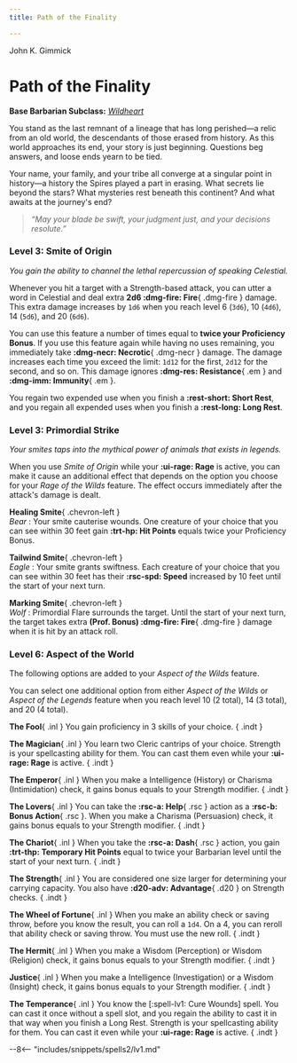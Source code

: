 ```yaml
---
title: Path of the Finality

---
```


<p style="display:none">

John K. Gimmick

</p>

# Path of the Finality

**Base Barbarian Subclass:** *[Wildheart](../../class/barbarian/wild-heart.md)*

You stand as the last remnant of a lineage that has long perished—a relic from an old world, the descendants of those erased from history. As this world approaches its end, your story is just beginning. Questions beg answers, and loose ends yearn to be tied.

Your name, your family, and your tribe all converge at a singular point in history—a history the Spires played a part in erasing. What secrets lie beyond the stars? What mysteries rest beneath this continent? And what awaits at the journey's end?

> *“May your blade be swift, your judgment just, and your decisions resolute.”*

### Level 3: Smite of Origin

*You gain the ability to channel the lethal repercussion of speaking Celestial.* 

Whenever you hit a target with a Strength-based attack, you can utter a word in Celestial and deal extra **2d6 :dmg-fire: Fire**{ .dmg-fire } damage. This extra damage increases by `1d6` when you reach level 6 (`3d6`), 10 (`4d6`), 14 (`5d6`), and 20 (`6d6`). 

You can use this feature a number of times equal to **twice your Proficiency Bonus**. If you use this feature again while having no uses remaining, you immediately take **:dmg-necr: Necrotic**{ .dmg-necr } damage. The damage increases each time you exceed the limit: `1d12` for the first, `2d12` for the second, and so on. This damage ignores **:dmg-res: Resistance**{ .em } and **:dmg-imm: Immunity**{ .em }.

You regain two expended use when you finish a **:rest-short: Short Rest**, and you regain all expended uses when you finish a **:rest-long: Long Rest**.

### Level 3: Primordial Strike

*Your smites taps into the mythical power of animals that exists in legends.*

When you use *Smite of Origin* while your **:ui-rage: Rage** is active, you can make it cause an additional effect that depends on the option you choose for your *Rage of the Wilds* feature. The effect occurs immediately after the attack's damage is dealt.

**Healing Smite**{ .chevron-left } <br>_Bear_
:   Your smite cauterise wounds. One creature of your choice that you can see within 30 feet gain **:trt-hp: Hit Points** equals twice your Proficiency Bonus.

**Tailwind Smite**{ .chevron-left } <br>_Eagle_
:   Your smite grants swiftness. Each creature of your choice that you can see within 30 feet has their **:rsc-spd: Speed** increased by 10 feet until the start of your next turn.

**Marking Smite**{ .chevron-left } <br>_Wolf_
:   Primordial Flare surrounds the target. Until the start of your next turn, the target takes extra **(Prof. Bonus) :dmg-fire: Fire**{ .dmg-fire } damage when it is hit by an attack roll.

### Level 6: Aspect of the World

The following options are added to your *Aspect of the Wilds* feature.

You can select one additional option from either *Aspect of the Wilds* or *Aspect of the Legends* feature when you reach level 10 (2 total), 14 (3 total), and 20 (4 total). 

**The Fool**{ .inl } You gain proficiency in 3 skills of your choice.
{ .indt }

**The Magician**{ .inl } You learn two Cleric cantrips of your choice. Strength is your spellcasting ability for them. You can cast them even while your **:ui-rage: Rage** is active.
{ .indt }

**The Emperor**{ .inl } When you make a Intelligence (History) or Charisma (Intimidation) check, it gains bonus equals to your Strength modifier.
{ .indt }

**The Lovers**{ .inl } You can take the **:rsc-a: Help**{ .rsc } action as a **:rsc-b: Bonus Action**{ .rsc }. When you make a Charisma (Persuasion) check, it gains bonus equals to your Strength modifier.
{ .indt }

**The Chariot**{ .inl } When you take the **:rsc-a: Dash**{ .rsc } action, you gain **:trt-thp: Temporary Hit Points** equal to twice your Barbarian level until the start of your next turn.
{ .indt }

**The Strength**{ .inl } You are considered one size larger for determining your carrying capacity. You also have **:d20-adv: Advantage**{ .d20 } on Strength checks.
{ .indt }

**The Wheel of Fortune**{ .inl } When you make an ability check or saving throw, before you know the result, you can roll a `1d4`. On a 4, you can reroll that ability check or saving throw. You must use the new roll.
{ .indt }

**The Hermit**{ .inl } When you make a Wisdom (Perception) or Wisdom (Religion) check, it gains bonus equals to your Strength modifier.
{ .indt }

**Justice**{ .inl } When you make a Intelligence (Investigation) or a Wisdom (Insight) check, it gains bonus equals to your Strength modifier.
{ .indt }

**The Temperance**{ .inl } You know the [:spell-lv1: Cure Wounds] spell. You can cast it once without a spell slot, and you regain the ability to cast it in that way when you finish a Long Rest. Strength is your spellcasting ability for them. You can cast it even while your **:ui-rage: Rage** is active.
{ .indt }

--8<-- "includes/snippets/spells2/lv1.md"